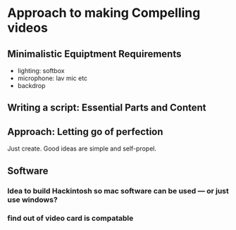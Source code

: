 

# Approach to making Compelling videos


## Minimalistic Equiptment Requirements

-   lighting: softbox
-   microphone: lav mic etc
-   backdrop


## Writing a script: Essential Parts and Content


## Approach: Letting go of perfection

Just create. Good ideas are simple and self-propel.


## Software


### Idea to build Hackintosh so mac software can be used &#x2014; or just use windows?


### find out of video card is compatable

